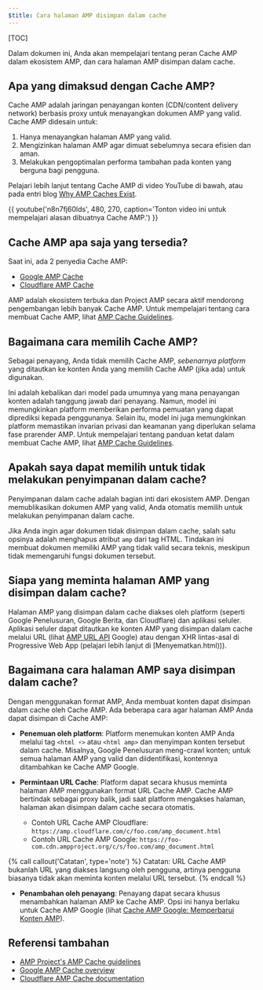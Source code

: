 ```yaml
---
$title: Cara halaman AMP disimpan dalam cache
---
```


[TOC]

Dalam dokumen ini, Anda akan mempelajari tentang peran Cache AMP dalam ekosistem AMP, dan cara halaman AMP disimpan dalam cache.

## Apa yang dimaksud dengan Cache AMP?
Cache AMP adalah jaringan penayangan konten (CDN/content delivery network) berbasis proxy untuk menayangkan dokumen AMP yang valid. Cache AMP didesain untuk:

1.  Hanya menayangkan halaman AMP yang valid.
2.  Mengizinkan halaman AMP agar dimuat sebelumnya secara efisien dan aman.
3.  Melakukan pengoptimalan performa tambahan pada konten yang berguna bagi pengguna.

Pelajari lebih lanjut tentang Cache AMP di video YouTube di bawah, atau pada entri blog [Why AMP Caches Exist](https://medium.com/@pbakaus/why-amp-caches-exist-cd7938da2456).

{{ youtube('n8n7fj60lds', 480, 270, caption='Tonton video ini untuk mempelajari alasan dibuatnya Cache AMP.') }}

## Cache AMP apa saja yang tersedia?
Saat ini, ada 2 penyedia Cache AMP: 

- [Google AMP Cache](https://developers.google.com/amp/cache/) 
- [Cloudflare AMP Cache](https://amp.cloudflare.com/)

AMP adalah ekosistem terbuka dan Project AMP secara aktif mendorong pengembangan lebih banyak Cache AMP.  Untuk mempelajari tentang cara membuat Cache AMP, lihat [AMP Cache Guidelines](https://github.com/ampproject/amphtml/blob/master/spec/amp-cache-guidelines.md).

## Bagaimana cara memilih Cache AMP?

Sebagai penayang, Anda tidak memilih Cache AMP, *sebenarnya platform* yang ditautkan ke konten Anda yang memilih Cache AMP (jika ada) untuk digunakan. 

Ini adalah kebalikan dari model pada umumnya yang mana penayangan konten adalah tanggung jawab dari penayang.  Namun, model ini memungkinkan platform memberikan performa pemuatan yang dapat diprediksi kepada penggunanya. Selain itu, model ini juga memungkinkan platform memastikan invarian privasi dan keamanan yang diperlukan selama fase prarender AMP. Untuk mempelajari tentang panduan ketat dalam membuat Cache AMP, lihat [AMP Cache Guidelines](https://github.com/ampproject/amphtml/blob/master/spec/amp-cache-guidelines.md).

## Apakah saya dapat memilih untuk tidak melakukan penyimpanan dalam cache?

Penyimpanan dalam cache adalah bagian inti dari ekosistem AMP. Dengan memublikasikan dokumen AMP yang valid, Anda otomatis memilih untuk melakukan penyimpanan dalam cache.

Jika Anda ingin agar dokumen tidak disimpan dalam cache, salah satu opsinya adalah menghapus atribut `amp` dari tag HTML. Tindakan ini membuat dokumen memiliki AMP yang tidak valid secara teknis, meskipun tidak memengaruhi fungsi dokumen tersebut.

## Siapa yang meminta halaman AMP yang disimpan dalam cache?

Halaman AMP yang disimpan dalam cache diakses oleh platform (seperti Google Penelusuran, Google Berita, dan Cloudflare) dan aplikasi seluler. Aplikasi seluler dapat ditautkan ke konten AMP yang disimpan dalam cache melalui URL (lihat [AMP URL API](https://developers.google.com/amp/cache/use-amp-url) Google) atau dengan XHR lintas-asal di  Progressive Web App (pelajari lebih lanjut di [Menyematkan.html))).

<amp-img src="/static/img/docs/platforms_accessing_cache.png"
         width="1054" height="356" layout="responsive"
         alt="platform dan aplikasi seluler mengakses halaman AMP yang disimpan dalam cache">
</amp-img>

## Bagaimana cara halaman AMP saya disimpan dalam cache?
Dengan menggunakan format AMP, Anda membuat konten dapat disimpan dalam cache oleh Cache AMP. Ada beberapa cara agar halaman AMP Anda dapat disimpan di Cache AMP:

* **Penemuan oleh platform**:  Platform menemukan konten AMP Anda melalui tag `<html ⚡>` atau `<html amp>` dan menyimpan konten tersebut dalam cache. Misalnya, Google Penelusuran meng-crawl konten; untuk semua halaman AMP yang valid dan diidentifikasi, kontennya ditambahkan ke Cache AMP Google.

* **Permintaan URL Cache**: Platform dapat secara khusus meminta halaman AMP menggunakan format URL Cache AMP.  Cache AMP bertindak sebagai proxy balik, jadi saat platform mengakses halaman, halaman akan disimpan dalam cache secara otomatis.
    - Contoh URL Cache AMP Cloudflare: `https://amp.cloudflare.com/c/foo.com/amp_document.html`
    - Contoh URL Cache AMP Google: `https://foo-com.cdn.ampproject.org/c/s/foo.com/amp_document.html`

{% call callout('Catatan', type='note') %}
Catatan: URL Cache AMP bukanlah URL yang diakses langsung oleh pengguna, artinya pengguna biasanya tidak akan meminta konten melalui URL tersebut.
{% endcall %}

* **Penambahan oleh penayang**: Penayang dapat secara khusus menambahkan halaman AMP ke Cache AMP.  Opsi ini hanya berlaku untuk Cache AMP Google (lihat [Cache AMP Google: Memperbarui Konten AMP](https://developers.google.com/amp/cache/update-cache)).

## Referensi tambahan

* [AMP Project's AMP Cache guidelines](https://github.com/ampproject/amphtml/blob/master/spec/amp-cache-guidelines.md)
* [Google AMP Cache overview](https://developers.google.com/amp/cache/overview)
* [Cloudflare AMP Cache documentation](https://amp.cloudflare.com/)

